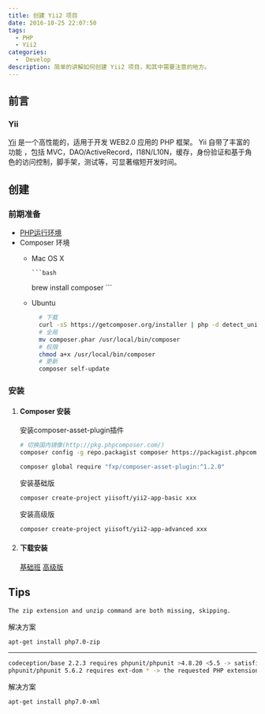 ```yaml
---
title: 创建 Yii2 项目
date: 2016-10-25 22:07:50
tags:
  - PHP
  - Yii2
categories:
  -  Develop
description: 简单的讲解如何创建 Yii2 项目，和其中需要注意的地方。
---
```

## 前言
### Yii
  [Yii](http://www.yiiframework.com/) 是一个高性能的，适用于开发 WEB2.0 应用的 PHP 框架。
  Yii 自带了丰富的功能 ，包括 MVC，DAO/ActiveRecord，I18N/L10N，缓存，身份验证和基于角色的访问控制，脚手架，测试等，可显著缩短开发时间。
## 创建
### 前期准备
  * [PHP运行环境](/2016-09-30/Install-Nginx-PHP7-MySQL-on-Ubuntu16-04.html)
  * Composer 环境
    - Mac OS X
      
          ```bash
         brew install composer
          ```
    - Ubuntu
      
      ```bash
        # 下载
        curl -sS https://getcomposer.org/installer | php -d detect_unicode=Off 
        # 全局
        mv composer.phar /usr/local/bin/composer 
        # 权限
        chmod a+x /usr/local/bin/composer
        # 更新
        composer self-update
      ```
### 安装
1. #### Composer 安装
     安装composer-asset-plugin插件
      ```bash
      # 切换国内镜像(http://pkg.phpcomposer.com/)
      composer config -g repo.packagist composer https://packagist.phpcomposer.com
      
      composer global require "fxp/composer-asset-plugin:^1.2.0"
      ```
      安装基础版
      ```bash
      composer create-project yiisoft/yii2-app-basic xxx
      ```
      安装高级版
      ```bash
      composer create-project yiisoft/yii2-app-advanced xxx
      ```
2. #### 下载安装
      [基础班](https://github.com/yiisoft/yii2/releases/download/2.0.10/yii-basic-app-2.0.10.tgz)
      [高级版](https://github.com/yiisoft/yii2/releases/download/2.0.10/yii-advanced-app-2.0.10.tgz)

## Tips
  ```bash
  The zip extension and unzip command are both missing, skipping.
  ```
  解决方案
  ```bash
  apt-get install php7.0-zip
  ```
  ---
  ```bash
  codeception/base 2.2.3 requires phpunit/phpunit >4.8.20 <5.5 -> satisfiable by phpunit/phpunit
  phpunit/phpunit 5.6.2 requires ext-dom * -> the requested PHP extension dom is missing from your system.
  ```
  解决方案
  ```bash
  apt-get install php7.0-xml
  ```